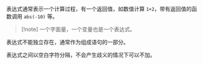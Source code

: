 表达式通常表示一个计算过程，有一个返回值，如数值计算 `1+2`，带有返回值的函数调用 `abs(-10)` 等。

>[!note] 一个字面量，一个变量也是一个表达式。

表达式不能独立存在，通常作为组成语句的一部分。

表达式之间以空白字符分隔，不会产生歧义的情况下可以不加。